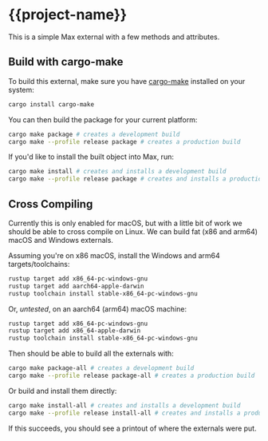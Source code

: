 # {{project-name}}

This is a simple Max external with a few methods and attributes.

## Build with cargo-make

To build this external, make sure you have [cargo-make](https://sagiegurari.github.io/cargo-make/)
installed on your system:

```sh
cargo install cargo-make
```

You can then build the package for your current platform:

```sh
cargo make package # creates a development build
cargo make --profile release package # creates a production build
```

If you'd like to install the built object into Max, run:

```sh
cargo make install # creates and installs a development build
cargo make --profile release package # creates and installs a production build
```

## Cross Compiling

Currently this is only enabled for macOS, but with a little bit of work we should be able to cross compile on Linux.
We can build fat (x86 and arm64) macOS and Windows externals.

Assuming you're on x86 macOS, install the Windows and arm64 targets/toolchains:

```sh
rustup target add x86_64-pc-windows-gnu
rustup target add aarch64-apple-darwin
rustup toolchain install stable-x86_64-pc-windows-gnu
```

Or, _untested_, on an aarch64 (arm64) macOS machine:

```sh
rustup target add x86_64-pc-windows-gnu
rustup target add x86_64-apple-darwin
rustup toolchain install stable-x86_64-pc-windows-gnu
```

Then should be able to build all the externals with:

```sh
cargo make package-all # creates a development build
cargo make --profile release package-all # creates a production build
```

Or build and install them directly:

```sh
cargo make install-all # creates and installs a development build
cargo make --profile release install-all # creates and installs a production build
```

If this succeeds, you should see a printout of where the externals were put.
